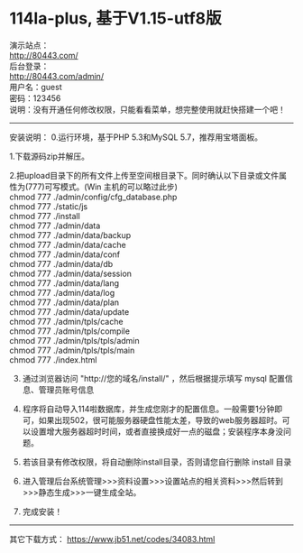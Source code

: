 # 114la-plus, 基于V1.15-utf8版

演示站点：  
http://80443.com/  
后台登录：  
http://80443.com/admin/  
用户名：guest  
密码：123456  
说明：没有开通任何修改权限，只能看看菜单，想完整使用就赶快搭建一个吧！  

-------------------------------------------------
安装说明：
0.运行环境，基于PHP 5.3和MySQL 5.7，推荐用宝塔面板。

1.下载源码zip并解压。

2.把upload目录下的所有文件上传至空间根目录下。同时确认以下目录或文件属性为(777)可写模式。(Win 主机的可以略过此步)  
    chmod 777 ./admin/config/cfg_database.php  
    chmod 777 ./static/js  
    chmod 777 ./install  
    chmod 777 ./admin/data  
    chmod 777 ./admin/data/backup  
    chmod 777 ./admin/data/cache  
    chmod 777 ./admin/data/conf  
    chmod 777 ./admin/data/db  
    chmod 777 ./admin/data/session  
    chmod 777 ./admin/data/lang  
    chmod 777 ./admin/data/log  
    chmod 777 ./admin/data/plan  
    chmod 777 ./admin/data/update  
    chmod 777 ./admin/tpls/cache  
    chmod 777 ./admin/tpls/compile  
    chmod 777 ./admin/tpls/tpls/admin  
    chmod 777 ./admin/tpls/tpls/main  
    chmod 777 ./index.html  

3. 通过浏览器访问 "http://您的域名/install/" ，然后根据提示填写 mysql 配置信息、管理员账号信息

4. 程序将自动导入114啦数据库，并生成您刚才的配置信息。一般需要1分钟即可，如果出现502，很可能服务器硬盘性能太差，导致的web服务器超时。可以设置增大服务器超时时间，或者直接换成好一点的磁盘；安装程序本身没问题。

5. 若该目录有修改权限，将自动删除install目录，否则请您自行删除 install 目录

6. 进入管理后台系统管理>>>资料设置>>>设置站点的相关资料>>>然后转到>>>静态生成>>>一键生成全站。

7. 完成安装！

--------------------------------------------------

其它下载方式：
https://www.jb51.net/codes/34083.html
